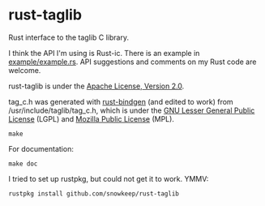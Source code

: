 rust-taglib
===========

Rust interface to the taglib C library.

I think the API I'm using is Rust-ic.  There is an example in [example/example.rs](example/example.rs).
API suggestions and comments on my Rust code are welcome.

rust-taglib is under the [Apache License, Version 2.0](http://www.apache.org/licenses/LICENSE-2.0).

tag\_c.h was generated with
[rust-bindgen](https://github.com/crabtw/rust-bindgen) (and edited to work)
from /usr/include/taglib/tag\_c.h, which is under the
[GNU Lesser General Public License](http://www.gnu.org/licenses/lgpl.html)
(LGPL) and [Mozilla Public License](http://www.mozilla.org/MPL/MPL-1.1.html)
(MPL).



`make`

For documentation:


`make doc`

I tried to set up rustpkg, but could not get it to work.  YMMV:


`rustpkg install github.com/snowkeep/rust-taglib`

